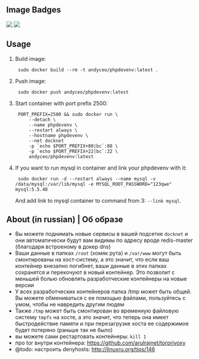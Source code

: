## Image Badges

[![](https://images.microbadger.com/badges/image/andyceo/phpdevenv.svg)](http://microbadger.com/images/andyceo/phpdevenv "Get your own image badge on microbadger.com") [![](https://images.microbadger.com/badges/version/andyceo/phpdevenv.svg)](http://microbadger.com/images/andyceo/phpdevenv "Get your own version badge on microbadger.com")

## Usage

1. Build image:

        sudo docker build --rm -t andyceo/phpdevenv:latest .

2. Push image:

        sudo docker push andyceo/phpdevenv:latest

3. Start container with port prefix 2500:

        PORT_PREFIX=2500 && sudo docker run \
            --detach \
            --name phpdevenv \
            --restart always \
            --hostname phpdevenv \
            --net docknet
            -p `echo $PORT_PREFIX+80|bc`:80 \
            -p `echo $PORT_PREFIX+22|bc`:22 \
            andyceo/phpdevenv:latest

4. If you want to run mysql in container and link your phpdevenv with it:

        sudo docker run -d --restart always --name mysql -v /data/mysql:/var/lib/mysql -e MYSQL_ROOT_PASSWORD="123qwe" mysql:5.5.48

    And add link to mysql container to command from 3: `--link mysql`.

## About (in russian) | Об образе

- Вы можете поднимать новые сервисы в вашей подсетке `docknet` и они автоматически будут вам видимы по адресу вроде redis-master (благодаря встроеному в докер dns)
- Ваши данные в папках `/root` (хомяк рута) и `/var/www` могут быть смонтированы на хост-систему, а это значит, что если ваш контейнер внезапно погибнет, ваши данные в этих папках сохранятся и перекочуют в новый контейнер. Это позволит с меньшей болью обновлять разработческие контейнеры на новые версии
- У всех разработческих контейнеров папка /tmp может быть общей. Вы можете обмениваться с ее помощью файлами, пользуйтесь с умом, чтобы не навредить другим людям
- Также `/tmp` может быть смонтирован во временную файловую систему `tmpfs` на хосте, а это значит, что теперь она имеет быстродействие памяти и при перезагрузке хоста ее содержимое будет потеряно (раньше так не было)
- вы можете сами рестартовать контейнеры: `kill 1`
- про tor внутри контейнера: https://github.com/arulrajnet/torprivoxy
- @todo: настроить denyhosts: http://linuxru.org/tips/146
